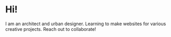 # Hi!

I am an architect and urban designer. Learning to make websites for various creative projects. Reach out to collaborate!
